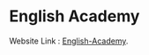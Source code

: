 # English Academy

Website Link : [English-Academy](https://english-academy-dev-sweet.netlify.app/).


